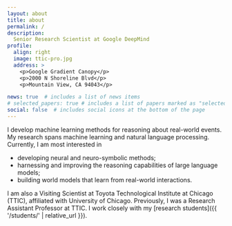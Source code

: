 ```yaml
---
layout: about
title: about
permalink: /
description: 
  Senior Research Scientist at Google DeepMind
profile:
  align: right
  image: ttic-pro.jpg
  address: >
    <p>Google Gradient Canopy</p>
    <p>2000 N Shoreline Blvd</p>
    <p>Mountain View, CA 94043</p>

news: true  # includes a list of news items
# selected_papers: true # includes a list of papers marked as "selected={true}"
social: false  # includes social icons at the bottom of the page
---
```


<!-- I am a computer scientist.  -->
<!-- I am currently a Research Assistant Professor at Toyota Technological Institute at Chicago (TTIC).  -->
I develop machine learning methods for reasoning about real-world events. 
My research spans machine learning and natural language processing.
Currently, I am most interested in
- developing neural and neuro-symbolic methods;
- harnessing and improving the reasoning capabilities of large language models;
- building world models that learn from real-world interactions.


<!-- **I am looking for talented undergrad/Masters/PhD students to work with on interesting research projects. Please read [this post]({{ '/recruitment/' | relative_url }}) for more details.** -->
<!-- **I am currently looking for 1--2 research assistants. Please read [this post]({{ '/recruitment/' | relative_url }}) for more details.** -->

I am also a Visiting Scientist at Toyota Technological Institute at Chicago (TTIC), affiliated with University of Chicago. 
Previously, I was a Research Assistant Professor at TTIC. 
I work closely with my [research students]({{ '/students/' | relative_url }}).
<!-- My research students can be found [HERE]({{ '/students/' | relative_url }}).  -->

<!-- I am committed to promoting diversity, equity, and inclusion (DEI). 
I am a faculty facilitator for [Girls Who Code](https://girlswhocode.com/).  -->

<!-- **<span style="color:red">I am on job market for tenure-track faculty positions starting in 2024.</span>** -->
